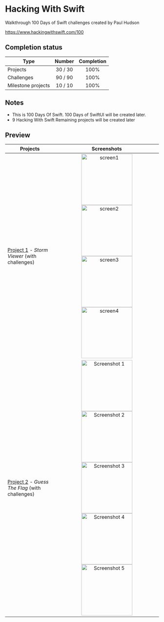 # Hacking With Swift
Walkthrough 100 Days of Swift challenges created by Paul Hudson

https://www.hackingwithswift.com/100

## Completion status

| Type               | Number        | Completion  |
| ------------------ |:-------------:| :---:       |
| Projects           | 30 / 30       | 100%        |
| Challenges         | 90 / 90       | 100%        |
| Milestone projects | 10 / 10       | 100%        |

## Notes

* This is 100 Days Of Swift. 100 Days of SwiftUI will be created later.
* 9 Hacking With Swift Remaining projects will be created later

## Preview

| Projects                                                                                                                                     | Screenshots       |
| ---                                                                                                                                          |:---:              |
|[Project 1](https://github.com/mac-Khuda/hackingwithswift/tree/master/100%20days%20of%20Swift%20%7C%20Classic/Project%201) - *Storm Viewer* (with challenges) |<img width="167" alt="screen1" src="https://user-images.githubusercontent.com/62836165/115138560-a6f95100-a035-11eb-9e1d-ba0a0b35289a.png"> <img width="167" alt="screen2" src="https://user-images.githubusercontent.com/62836165/115138564-ac569b80-a035-11eb-828d-bcb2ac2bd6a0.png"> <img width="167" alt="screen3" src="https://user-images.githubusercontent.com/62836165/115138569-b082b900-a035-11eb-970b-cf805e193a13.png"> <img width="167" alt="screen4" src="https://user-images.githubusercontent.com/62836165/115138570-b4164000-a035-11eb-9029-db78120ca081.png">|
|[Project 2](https://github.com/mac-Khuda/hackingwithswift/tree/master/100%20days%20of%20Swift%20%7C%20Classic/Project%202) - *Guess The Flag* (with challenges) |<img width="167" alt="Screenshot 1" src="https://user-images.githubusercontent.com/62836165/117577329-078a2400-b0f2-11eb-870b-3402015fd94c.png"> <img width="167" alt="Screenshot 2" src="https://user-images.githubusercontent.com/62836165/117577340-1244b900-b0f2-11eb-9649-58ed7d280caa.png"> <img width="167" alt="Screenshot 3" src="https://user-images.githubusercontent.com/62836165/117577350-1670d680-b0f2-11eb-9ad2-370b7db772a4.png"> <img width="167" alt="Screenshot 4" src="https://user-images.githubusercontent.com/62836165/117577354-196bc700-b0f2-11eb-882f-74495ba77055.png"> <img width="167" alt="Screenshot 5" src="https://user-images.githubusercontent.com/62836165/117577362-22f52f00-b0f2-11eb-9a51-e220058e7296.png">|
